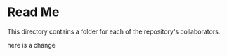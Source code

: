 
# Read Me
This directory contains a folder for each of the repository's collaborators.

here is a change